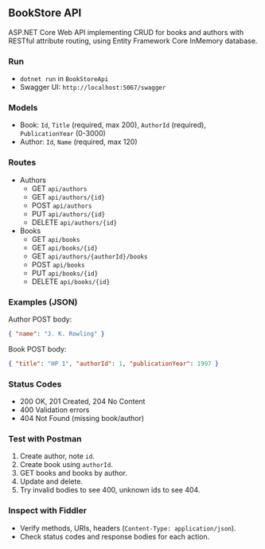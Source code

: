 ## BookStore API

ASP.NET Core Web API implementing CRUD for books and authors with RESTful attribute routing, using Entity Framework Core InMemory database.

### Run
- `dotnet run` in `BookStoreApi`
- Swagger UI: `http://localhost:5067/swagger`

### Models
- Book: `Id`, `Title` (required, max 200), `AuthorId` (required), `PublicationYear` (0-3000)
- Author: `Id`, `Name` (required, max 120)

### Routes
- Authors
  - GET `api/authors`
  - GET `api/authors/{id}`
  - POST `api/authors`
  - PUT `api/authors/{id}`
  - DELETE `api/authors/{id}`
- Books
  - GET `api/books`
  - GET `api/books/{id}`
  - GET `api/authors/{authorId}/books`
  - POST `api/books`
  - PUT `api/books/{id}`
  - DELETE `api/books/{id}`

### Examples (JSON)
Author POST body:
```json
{ "name": "J. K. Rowling" }
```

Book POST body:
```json
{ "title": "HP 1", "authorId": 1, "publicationYear": 1997 }
```

### Status Codes
- 200 OK, 201 Created, 204 No Content
- 400 Validation errors
- 404 Not Found (missing book/author)

### Test with Postman
1. Create author, note `id`.
2. Create book using `authorId`.
3. GET books and books by author.
4. Update and delete.
5. Try invalid bodies to see 400, unknown ids to see 404.

### Inspect with Fiddler
- Verify methods, URIs, headers (`Content-Type: application/json`).
- Check status codes and response bodies for each action.


